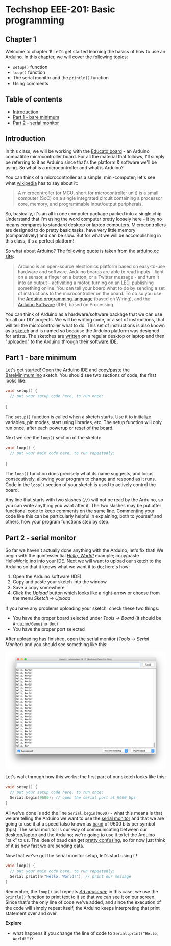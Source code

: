 # Techshop EEE-201: Basic programming

## Chapter 1

Welcome to chapter 1!  Let's get started learning the basics of how to use an Arduino.  In this chapter, we will cover the following topics:

- `setup()` function
- `loop()` function
- The serial monitor and the `println()` function
- Using comments

## Table of contents

* [Introduction](#introduction)
* [Part 1 - bare minimum](#part-1---bare-minimum)
* [Part 2 - serial monitor](#part-2---serial-monitor)

## Introduction

In this class, we will be working with the [Educato board](https://moderndevice.com/product/educato/) - an Arduino compatible microcontroller board.  For all the material that follows, I'll simply be referring to it as Arduino since that's the platform & software we'll be using.  So what is a microcontroller and what is Arduino?

You can think of a microcontroller as a simple, mini-computer; let's see what [wikipedia](https://en.wikipedia.org/wiki/Microcontroller) has to say about it:
> A microcontroller (or MCU, short for microcontroller unit) is a small computer (SoC) on a single integrated circuit containing a processor core, memory, and programmable input/output peripherals.

So, basically, it's an all in one computer package packed into a single chip.  Understand that I'm using the word computer pretty loosely here - it by no means compares to standard desktop or laptop computers.  Microcontrollers are designed to do pretty basic tasks, have very little memory (comparatively) and can be slow.  But for what we will be accomplishing in this class, it's a perfect platform!

So what about Arduino?  The following quote is taken from the [arduino.cc site](https://www.arduino.cc/en/Guide/Introduction):
> Arduino is an open-source electronics platform based on easy-to-use hardware and software. Arduino boards are able to read inputs - light on a sensor, a finger on a button, or a Twitter message - and turn it into an output - activating a motor, turning on an LED, publishing something online. You can tell your board what to do by sending a set of instructions to the microcontroller on the board. To do so you use the [Arduino programming language](https://www.arduino.cc/en/Reference/HomePage) (based on Wiring), and the [Arduino Software](https://www.arduino.cc/en/Reference/HomePage) (IDE), based on Processing.

You can think of Arduino as a hardware/software package that we can use for all our DIY projects.  We will be writing code, or a set of instructions, that will tell the microcontroller what to do.  This set of instructions is also known as a [sketch](https://www.arduino.cc/en/Tutorial/Sketch) and is named so because the Arduino platform was designed for artists.  The sketches are [written](https://www.arduino.cc/en/Reference/HomePage) on a regular desktop or laptop and then "uploaded" to the Arduino through their [software IDE](https://www.arduino.cc/en/Guide/Environment).


## Part 1 - bare minimum

Let's get started!  Open the Arduino IDE and copy/paste the [BareMinimum.ino](https://github.com/ConstantinoSchillebeeckx/Techshop-EEE-201/blob/master/chapter_1/BareMinimum.ino) sketch.  You should see two sections of code, the first looks like:
```c
void setup() {
  // put your setup code here, to run once:

}
```
The `setup()` function is called when a sketch starts. Use it to initialize variables, pin modes, start using libraries, etc. The setup function will only run once, after each powerup or reset of the board.

Next we see the `loop()` section of the sketch:
```c
void loop() {
  // put your main code here, to run repeatedly:

}
```
The `loop()` function does precisely what its name suggests, and loops consecutively, allowing your program to change and respond as it runs. Code in the `loop()` section of your sketch is used to actively control the board.

Any line that starts with two slashes (`//`) will not be read by the Arduino, so you can write anything you want after it. The two slashes may be put after functional code to keep comments on the same line. Commenting your code like this can be particularly helpful in explaining, both to yourself and others, how your program functions step by step.

## Part 2 - serial monitor

So far we haven't actually done anything with the Arduino, let's fix that!  We begin with the quintessential [*Hello, World!*](https://en.wikipedia.org/wiki/%22Hello,_World!%22_program) example; copy/paste [HelloWorld.ino](https://github.com/ConstantinoSchillebeeckx/Techshop-EEE-201/blob/master/chapter_1/HelloWorld.ino) into your IDE.  Next we will want to upload our sketch to the Arduino so that it knows what we want it to do; here's how:

1. Open the Arduino software (IDE)
2. Copy and paste your sketch into the window
3. Save a copy somewhere
4. Click the *Upload* button which looks like a right-arrow or choose from the menu *Sketch -> Upload*

If you have any problems uploading your sketch, check these two things:

- You have the proper board selected under *Tools -> Board* (it should be `Arduino/Genuino Uno`)
- You have the proper port selected

After uploading has finished, open the serial monitor (*Tools* -> *Serial Monitor*) and you should see something like this:
<p align="center">
    <img src="https://raw.githubusercontent.com/ConstantinoSchillebeeckx/Techshop-EEE-201/master/chapter_1/monitor.png">
</p>

Let's walk through how this works; the first part of our sketch looks like this:
```c
void setup() {
  // put your setup code here, to run once:
  Serial.begin(9600); // open the serial port at 9600 bps
}
```

All we've done is add the line `Serial.begin(9600)` - what this means is that we are telling the Arduino we want to use the [serial monitor](https://www.arduino.cc/en/Reference/Serial) and that we are going to use it at a speed (also known as [baud](https://en.wikipedia.org/wiki/Baud) of 9600 bits per symbol (bps).  The serial monitor is our way of communicating between our desktop/laptop and the Arduino; we're going to use it to let the Arduino "talk" to us.  The idea of baud can get [pretty confusing](http://www.tldp.org/HOWTO/Modem-HOWTO-23.html), so for now just think of it as how fast we are sending data.

Now that we've got the serial monitor setup, let's start using it!
```c
void loop() {
  // put your main code here, to run repeatedly:
  Serial.println("Hello, World!"); // print our message
}
```

Remember, the `loop()` just repeats [*Ad nauseam*](https://en.wikipedia.org/wiki/Ad_nauseam); in this case, we use the [`println()`](https://www.arduino.cc/en/Serial/Println) function to print text to it so that we can see it on our screen.  Since that's the only line of code we've added, and since the execution of the code will simply repeat itself, the Arduino keeps interpreting that print statement over and over.

**Explore**

- what happens if you change the line of code to `Serial.print("Hello, World!")`?

